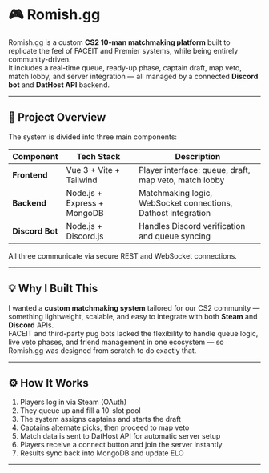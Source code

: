 # 🎮 Romish.gg

Romish.gg is a custom **CS2 10-man matchmaking platform** built to replicate the feel of FACEIT and Premier systems, while being entirely community-driven.  
It includes a real-time queue, ready-up phase, captain draft, map veto, match lobby, and server integration — all managed by a connected **Discord bot** and **DatHost API** backend.

---

## 🚀 Project Overview
The system is divided into three main components:

| Component | Tech Stack | Description |
|------------|-------------|-------------|
| **Frontend** | Vue 3 + Vite + Tailwind | Player interface: queue, draft, map veto, match lobby |
| **Backend** | Node.js + Express + MongoDB | Matchmaking logic, WebSocket connections, Dathost integration |
| **Discord Bot** | Node.js + Discord.js | Handles Discord verification and queue syncing |

All three communicate via secure REST and WebSocket connections.

---

## 💡 Why I Built This
I wanted a **custom matchmaking system** tailored for our CS2 community — something lightweight, scalable, and easy to integrate with both **Steam** and **Discord** APIs.  
FACEIT and third-party pug bots lacked the flexibility to handle queue logic, live veto phases, and friend management in one ecosystem — so Romish.gg was designed from scratch to do exactly that.

---

## ⚙️ How It Works
1. Players log in via Steam (OAuth)
2. They queue up and fill a 10-slot pool
3. The system assigns captains and starts the draft
4. Captains alternate picks, then proceed to map veto
5. Match data is sent to DatHost API for automatic server setup
6. Players receive a connect button and join the server instantly
7. Results sync back into MongoDB and update ELO

---

